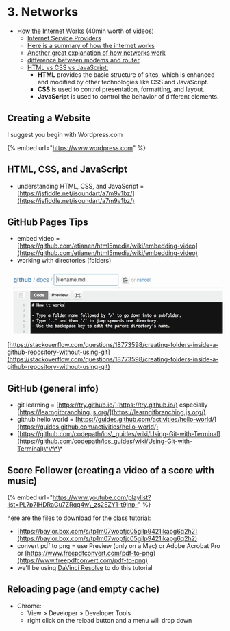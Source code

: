 # 3. Networks

* [How the Internet Works](https://www.youtube.com/playlist?list=PLzdnOPI1iJNfMRZm5DDxco3UdsFegvuB7) \(40min worth of videos\)
  * [Internet Service Providers](https://www.speedcheck.org/#chapter2)
  * [Here is a summary of how the internet works](https://www.rexsoftware.com/blog/how-does-the-internet-work/)
  * [Another great explanation of how networks work](https://www.freecodecamp.org/news/computer-networks-and-how-to-actually-understand-them-c1401908172d/)
  * [difference between modems and router](https://www.lifewire.com/difference-between-modem-and-router-4159854)
  * [HTML vs CSS vs JavaScript:](https://blog.hubspot.com/marketing/web-design-html-css-javascript)
    * **HTML** provides the basic structure of sites, which is enhanced and modified by other technologies like CSS and JavaScript.
    * **CSS** is used to control presentation, formatting, and layout.
    * **JavaScript** is used to control the behavior of different elements.

## Creating a Website

I suggest you begin with Wordpress.com

{% embed url="https://www.wordpress.com" %}

## HTML, CSS, and JavaScript

* understanding HTML, CSS, and JavaScript = [https://jsfiddle.net/isoundart/a7m9v1bz/](https://jsfiddle.net/isoundart/a7m9v1bz/)

## GitHub Pages Tips

* embed video = [https://github.com/etianen/html5media/wiki/embedding-video](https://github.com/etianen/html5media/wiki/embedding-video)
* working with directories \(folders\)

![](../../.gitbook/assets/9ifmj.gif)

[https://stackoverflow.com/questions/18773598/creating-folders-inside-a-github-repository-without-using-git](https://stackoverflow.com/questions/18773598/creating-folders-inside-a-github-repository-without-using-git)

## GitHub \(general info\)

* git learning = [https://try.github.io/](https://try.github.io/) especially [https://learngitbranching.js.org/](https://learngitbranching.js.org/)
* github hello world = [https://guides.github.com/activities/hello-world/](https://guides.github.com/activities/hello-world/)
* [https://github.com/codepath/ios\_guides/wiki/Using-Git-with-Terminal](https://github.com/codepath/ios_guides/wiki/Using-Git-with-Terminal)\*\*\*\*

## Score Follower \(creating a video of a score with music\)

{% embed url="https://www.youtube.com/playlist?list=PL7p7IHDRaGu7ZRqg4w\_zs2EZY1-t9jnp-" %}

here are the files to download for the class tutorial:

* [https://baylor.box.com/s/tp1m07wopfjc05gilp9421ikapg6q2h2](https://baylor.box.com/s/tp1m07wopfjc05gilp9421ikapg6q2h2)
* convert pdf to png = use Preview \(only on a Mac\) or Adobe Acrobat Pro or  [https://www.freepdfconvert.com/pdf-to-png](https://www.freepdfconvert.com/pdf-to-png)
* we'll be using [DaVinci Resolve](https://www.blackmagicdesign.com/products/davinciresolve/) to do this tutorial

## Reloading page \(and empty cache\)

* Chrome:
  * View &gt; Developer &gt; Developer Tools
  * right click on the reload button and a menu will drop down

